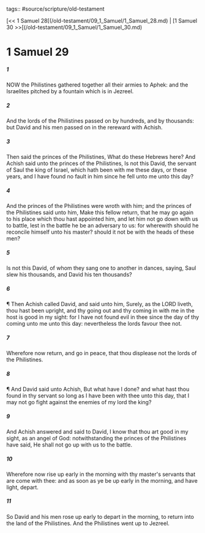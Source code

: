tags:: #source/scripture/old-testament

[<< 1 Samuel 28[(/old-testament/09_1_Samuel/1_Samuel_28.md) | [1 Samuel 30 >>[(/old-testament/09_1_Samuel/1_Samuel_30.md)

# 1 Samuel 29

##### 1

NOW the Philistines gathered together all their armies to Aphek: and the Israelites pitched by a fountain which is in Jezreel.

##### 2

And the lords of the Philistines passed on by hundreds, and by thousands: but David and his men passed on in the rereward with Achish.

##### 3

Then said the princes of the Philistines, What do these Hebrews here? And Achish said unto the princes of the Philistines, Is not this David, the servant of Saul the king of Israel, which hath been with me these days, or these years, and I have found no fault in him since he fell unto me unto this day?

##### 4

And the princes of the Philistines were wroth with him; and the princes of the Philistines said unto him, Make this fellow return, that he may go again to his place which thou hast appointed him, and let him not go down with us to battle, lest in the battle he be an adversary to us: for wherewith should he reconcile himself unto his master? should it not be with the heads of these men?

##### 5

Is not this David, of whom they sang one to another in dances, saying, Saul slew his thousands, and David his ten thousands?

##### 6

¶ Then Achish called David, and said unto him, Surely, as the LORD liveth, thou hast been upright, and thy going out and thy coming in with me in the host is good in my sight: for I have not found evil in thee since the day of thy coming unto me unto this day: nevertheless the lords favour thee not.

##### 7

Wherefore now return, and go in peace, that thou displease not the lords of the Philistines.

##### 8

¶ And David said unto Achish, But what have I done? and what hast thou found in thy servant so long as I have been with thee unto this day, that I may not go fight against the enemies of my lord the king?

##### 9

And Achish answered and said to David, I know that thou art good in my sight, as an angel of God: notwithstanding the princes of the Philistines have said, He shall not go up with us to the battle.

##### 10

Wherefore now rise up early in the morning with thy master's servants that are come with thee: and as soon as ye be up early in the morning, and have light, depart.

##### 11

So David and his men rose up early to depart in the morning, to return into the land of the Philistines. And the Philistines went up to Jezreel.
